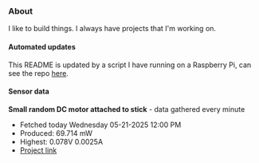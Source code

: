 ### About
I like to build things. I always have projects that I'm working on.

#### Automated updates
This README is updated by a script I have running on a Raspberry Pi, can see the repo [here](https://github.com/jdc-cunningham/raspi-git-repo-updater).

#### Sensor data


**Small random DC motor attached to stick** - data gathered every minute
- Fetched today Wednesday 05-21-2025 12:00 PM
- Produced: 69.714 mW
- Highest: 0.078V 0.0025A
- [Project link](https://github.com/jdc-cunningham/turbine-raspi)